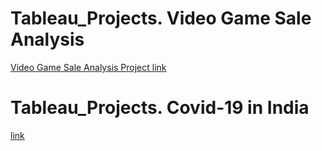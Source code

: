 # Tableau_Projects. Video Game Sale Analysis 
[Video Game Sale Analysis Project link](https://public.tableau.com/views/VideoGamesSalesAnalysis_17077227832560/Dashboard1?:language=en-GB&publish=yes&:sid=&:display_count=n&:origin=viz_share_link)

# Tableau_Projects. Covid-19 in India
[link](https://public.tableau.com/views/Covid_19_In_India/Dashboard1?:language=en-GB&publish=yes&:sid=&:display_count=n&:origin=viz_share_link)
